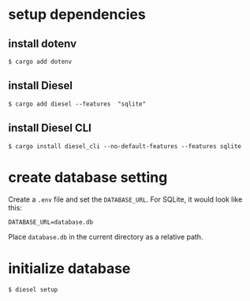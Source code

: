 # setup dependencies

## install dotenv

```
$ cargo add dotenv
```

## install Diesel

```
$ cargo add diesel --features  "sqlite"
```

## install Diesel CLI

```
$ cargo install diesel_cli --no-default-features --features sqlite
```

# create database setting

Create a `.env` file and set the `DATABASE_URL`. For SQLite, it would look like this:

```.env
DATABASE_URL=database.db
```

Place `database.db` in the current directory as a relative path.

# initialize database

```
$ diesel setup
```
